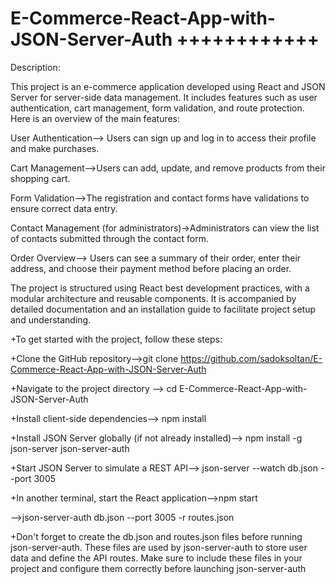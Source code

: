 # E-Commerce-React-App-with-JSON-Server-Auth ++++++++++++
Description:


This project is an e-commerce application developed using React and JSON Server for server-side data management. It includes features such as user authentication, cart management, form validation, and route protection. Here is an overview of the main features:



User Authentication--> Users can sign up and log in to access their profile and make purchases.



Cart Management-->Users can add, update, and remove products from their shopping cart.



Form Validation-->The registration and contact forms have validations to ensure correct data entry.




Contact Management (for administrators)->Administrators can view the list of contacts submitted through the contact form.




Order Overview--> Users can see a summary of their order, enter their address, and choose their payment method before placing an order.



The project is structured using React best development practices, with a modular architecture and reusable components. It is accompanied by detailed documentation and an installation guide to facilitate project setup and understanding.



+To get started with the project, follow these steps:



+Clone the GitHub repository-->git clone https://github.com/sadoksoltan/E-Commerce-React-App-with-JSON-Server-Auth



+Navigate to the project directory --> cd E-Commerce-React-App-with-JSON-Server-Auth



+Install client-side dependencies--> npm install



+Install JSON Server globally (if not already installed)--> npm install -g json-server json-server-auth



+Start JSON Server to simulate a REST API--> json-server --watch db.json --port 3005



+In another terminal, start the React application-->npm start 



-->json-server-auth db.json --port 3005 -r routes.json



+Don't forget to create the db.json and routes.json files before running json-server-auth. These files are used by json-server-auth to store user data and define the API routes. Make sure to include these files in your project and configure them correctly before launching json-server-auth
